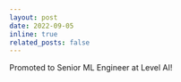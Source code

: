 ```yaml
---
layout: post
date: 2022-09-05
inline: true
related_posts: false
---
```


Promoted to Senior ML Engineer at Level AI!